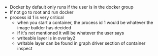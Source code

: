 
- Docker by default only runs if the user is in the docker group 
- If not go to root and run docker 
- process id 1 is very critical 
  - when you start a container, the process id 1 would be whatever the image builder has decided 
  - if it's not mentioned it will be whatever the user says
  - writeable layer is in overlay2
  - writable layer can be found in graph driver section of container inspect

